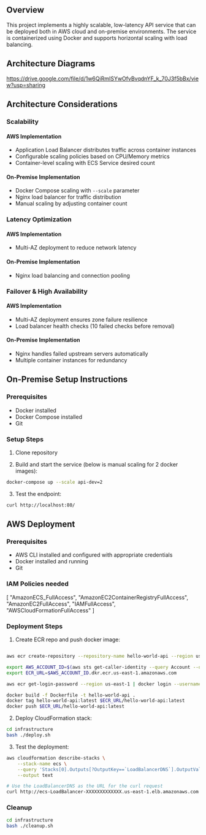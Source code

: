 ## Overview
This project implements a highly scalable, low-latency API service that can be deployed both in AWS cloud and on-premise environments. The service is containerized using Docker and supports horizontal scaling with load balancing.

## Architecture Diagrams
https://drive.google.com/file/d/1w6QiRmISYwOfvBvqdnYF_k_70J3f5bBx/view?usp=sharing

## Architecture Considerations

### Scalability
#### AWS Implementation
- Application Load Balancer distributes traffic across container instances
- Configurable scaling policies based on CPU/Memory metrics
- Container-level scaling with ECS Service desired count

#### On-Premise Implementation
- Docker Compose scaling with `--scale` parameter
- Nginx load balancer for traffic distribution
- Manual scaling by adjusting container count

### Latency Optimization
#### AWS Implementation
- Multi-AZ deployment to reduce network latency

#### On-Premise Implementation
- Nginx load balancing and connection pooling

### Failover & High Availability
#### AWS Implementation
- Multi-AZ deployment ensures zone failure resilience
- Load balancer health checks (10 failed checks before removal)

#### On-Premise Implementation
- Nginx handles failed upstream servers automatically
- Multiple container instances for redundancy


## On-Premise Setup Instructions

### Prerequisites
- Docker installed
- Docker Compose installed
- Git

### Setup Steps

1. Clone repository

2. Build and start the service (below is manual scaling for 2 docker images):
```bash
docker-compose up --scale api-dev=2
```

3. Test the endpoint:
```bash
curl http://localhost:80/
```

## AWS Deployment

### Prerequisites
- AWS CLI installed and configured with appropriate credentials
- Docker installed and running
- Git

### IAM Policies needed
[
    "AmazonECS_FullAccess",
    "AmazonEC2ContainerRegistryFullAccess",
    "AmazonEC2FullAccess",
    "IAMFullAccess",
    "AWSCloudFormationFullAccess"
]

### Deployment Steps

1. Create ECR repo and push docker image:
```bash

aws ecr create-repository --repository-name hello-world-api --region us-east-1

export AWS_ACCOUNT_ID=$(aws sts get-caller-identity --query Account --output text)
export ECR_URL=$AWS_ACCOUNT_ID.dkr.ecr.us-east-1.amazonaws.com

aws ecr get-login-password --region us-east-1 | docker login --username AWS --password-stdin $ECR_URL

docker build -f Dockerfile -t hello-world-api .
docker tag hello-world-api:latest $ECR_URL/hello-world-api:latest
docker push $ECR_URL/hello-world-api:latest
```

2. Deploy CloudFormation stack:
```bash
cd infrastructure
bash ./deploy.sh
```

3. Test the deployment:
```bash
aws cloudformation describe-stacks \
    --stack-name ecs \
    --query 'Stacks[0].Outputs[?OutputKey==`LoadBalancerDNS`].OutputValue' \
    --output text

# Use the LoadBalancerDNS as the URL for the curl request
curl http://ecs-LoadBalancer-XXXXXXXXXXXXX.us-east-1.elb.amazonaws.com
```

### Cleanup
```bash
cd infrastructure
bash ./cleanup.sh
```
